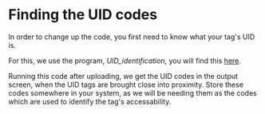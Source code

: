 # Finding the UID codes
In order to change up the code, you first need to know what your tag's UID is.

For this, we use the program, *UID_identification*, you will find this [here](UID_identification.ino).

Running this code after uploading, we get the UID codes in the output screen, when the UID tags are brought close into proximity.
Store these codes somewhere in your system, as we will be needing them as the codes which are used to identify the tag's accessability.
